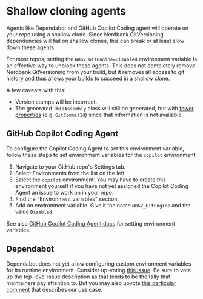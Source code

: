 # Shallow cloning agents

Agents like Dependabot and GitHub Copilot Coding agent will operate on your repo using a shallow clone.
Since Nerdbank.GitVersioning dependencies will fail on shallow clones, this can break or at least slow down these agents.

For most repos, setting the `NBGV_GitEngine=Disabled` environment variable is an effective way to unblock these agents.
This does not completely remove Nerdbank.GitVersioning from your build, but it removes all access to git history and thus allows your builds to succeed in a shallow clone.

A few caveats with this:

* Version stamps will be incorrect.
* The generated `ThisAssembly` class will still be generated, but with [fewer properties](https://github.com/dotnet/Nerdbank.GitVersioning/issues/1192) (e.g. `GitCommitId`) since that information is not available.

## GitHub Copilot Coding Agent

To configure the Copilot Coding Agent to set this environment variable, follow these steps to set environment variables for the `copilot` environment:

1. Navigate to your GitHub repo's Settings tab.
1. Select Environments from the list on the left.
1. Select the `copilot` environment. You may have to create this environment yourself if you have not yet assigned the Copilot Coding Agent an issue to work on in your repo.
1. Find the "Environment variables" section.
1. Add an environment variable. Give it the name `NBGV_GitEngine` and the value `Disabled`.

See also [GitHub Copilot Coding Agent docs](https://docs.github.com/en/copilot/how-tos/use-copilot-agents/coding-agent/customize-the-agent-environment#setting-environment-variables-in-copilots-environment) for setting environment variables.

## Dependabot

Dependabot does not yet allow configuring custom environment variables for its runtime environment.
Consider up-voting [this issue](https://github.com/dependabot/dependabot-core/issues/4660).
Be sure to vote up the top-level issue description as that tends to be the tally that maintainers pay attention to.
But you may also upvote [this particular comment](https://github.com/dependabot/dependabot-core/issues/4660#issuecomment-3170935213) that describes our use case.
